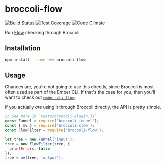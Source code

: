 # broccoli-flow

[![Build Status](https://travis-ci.org/alexlafroscia/broccoli-flow.svg?branch=master)](https://travis-ci.org/alexlafroscia/broccoli-flow)
[![Test Coverage](https://codeclimate.com/github/alexlafroscia/broccoli-flow/badges/coverage.svg)](https://codeclimate.com/github/alexlafroscia/broccoli-flow/coverage)
[![Code Climate](https://codeclimate.com/github/alexlafroscia/broccoli-flow/badges/gpa.svg)](https://codeclimate.com/github/alexlafroscia/broccoli-flow)

Run [Flow](https://github.com/facebook/flow) checking through Broccoli

## Installation

```bash
npm install --save-dev broccoli-flow
```

## Usage

Chances are, you're not going to use this directly, since Broccoli is most often used as part of the Ember CLI. If that's the case for you, then you'll want to check out [`ember-cli-flow`][ember-cli-flow].

If you actually _are_ using it through Broccoli directly, the API is pretty simple.

```javascript
// See more in `tests/broccoli-plugin.js`
const Funnel = require('broccoli-funnel');
const { mv } = require('broccoli-stew');
const FlowFilter = require('broccoli-flow');

let tree = new Funnel('input');
tree = new FlowFilter(tree, {
  printErrors: false
});
tree = mv(tree, 'output');
```

[ember-cli-flow]: https://github.com/alexlafroscia/ember-cli-flow
